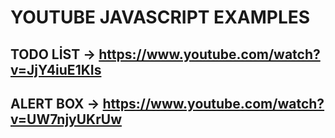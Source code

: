 # YOUTUBE JAVASCRIPT EXAMPLES 

TODO LİST -> https://www.youtube.com/watch?v=JjY4iuE1KIs
--
ALERT BOX -> https://www.youtube.com/watch?v=UW7njyUKrUw
--
